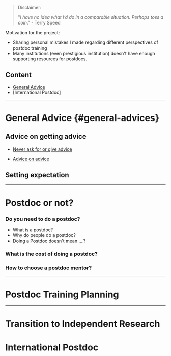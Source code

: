 > Disclaimer:
>
> "*I have no idea what I’d do in a comparable situation. Perhaps toss a coin*.” - Terry Speed

Motivation for the project:
- Sharing personal mistakes I made regarding different perspectives of postdoc training
- Many institutions (even prestigious institution) doesn't have enough supporting resources for postdocs.


## Content

-   [General Advice](#general-advices)
- [International Postdoc]

------------------------------------------------------------------------

# General Advice {#general-advices}

## Advice on getting advice

-   [Never ask for or give advice](https://www.taylorfrancis.com/chapters/edit/10.1201/b16720-59/never-ask-give-advice-make-mistakes-accept-mediocrity-enthuse?context=ubx&refId=f82bf5b0-5a32-400c-a485-88825909affd)

- [Advice on advice](https://math.ou.edu/~kmartin/career-ad.html)

## Setting expectation 

------------------------------------------------------------------------

# Postdoc or not?
### Do you need to do a postdoc?
- What is a postdoc?
- Why do people do a postdoc?
- Doing a Postdoc doesn't mean ....?

### What is the cost of doing a postdoc?

### How to choose a postdoc mentor?

------------------------------------------------------------------------

# Postdoc Training Planning

------------------------------------------------------------------------

# Transition to Independent Research

# International Postdoc